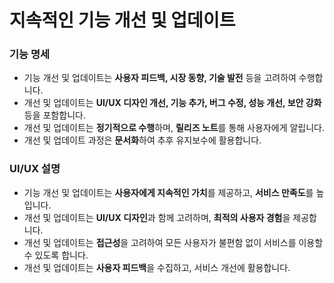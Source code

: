 # 지속적인 기능 개선 및 업데이트

<div>
  <h3>기능 명세</h3>
  <ul>
    <li>기능 개선 및 업데이트는 <strong>사용자 피드백, 시장 동향, 기술 발전</strong> 등을 고려하여 수행합니다.</li>
    <li>개선 및 업데이트는 <strong>UI/UX 디자인 개선, 기능 추가, 버그 수정, 성능 개선, 보안 강화</strong> 등을 포함합니다.</li>
    <li>개선 및 업데이트는 <strong>정기적으로 수행</strong>하며, <strong>릴리즈 노트</strong>를 통해 사용자에게 알립니다.</li>
    <li>개선 및 업데이트 과정은 <strong>문서화</strong>하여 추후 유지보수에 활용합니다.</li>
  </ul>
  <h3>UI/UX 설명</h3>
  <ul>
    <li>기능 개선 및 업데이트는 <strong>사용자에게 지속적인 가치</strong>를 제공하고, <strong>서비스 만족도</strong>를 높입니다.</li>
    <li>개선 및 업데이트는 <strong>UI/UX 디자인</strong>과 함께 고려하며, <strong>최적의 사용자 경험</strong>을 제공합니다.</li>
    <li>개선 및 업데이트는 <strong>접근성</strong>을 고려하여 모든 사용자가 불편함 없이 서비스를 이용할 수 있도록 합니다.</li>
    <li>개선 및 업데이트는 <strong>사용자 피드백</strong>을 수집하고, 서비스 개선에 활용합니다.</li>
  </ul>
</div>